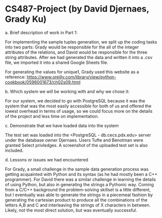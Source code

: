 # CS487-Project (by David Djernaes, Grady Ku)
a. Brief description of work in Part 1:

  For implementing the sample tuples generation, we split up the coding tasks into two parts: Grady would be responsible for the all of the integer attributes of the relations, and David would be responsible for the three string attributes. After we had generated the data and written it into a .csv file, we imported it into a shared Google Sheets file.
  
  For generating the values for unique1, Grady used this website as a reference: https://www.oreilly.com/library/view/python-cookbook/0596001673/ch02s09.html 

b. Which system we will be working with and why we chose it:

  For our system, we decided to go with PostgreSQL because it was the system that was the most easily accessible for both of us and offered the lowest overhead in terms of usage, so we could focus more on the details of the project and less time on implementation.
  
c. Demonstrate that we have loaded data into the system

  The test set was loaded into the <PostgreSQL - db.cecs.pdx.edu> server under the database owner Djernaes. Users Tufte and Benotman were granted Select privledges. A screenshot of the uploaded test set is also included.
  
d. Lessons or issues we had encountered

  For Grady, a small challenge in the sample data generation process was getting acquainted with Python and its syntax (as he had mostly been a C++ programmer). For David there was a similar challenge in learning the details of using Python, but also in generating the strings a Pythonic way. Coming from a C/C++ background the problem-solving skillset is a little different, but I eventually was able to generate the strings in a piecemeal fashion by generating the cartesian product to produce all the combinations of the letters A,B and C and interleaving the strings of X characters in between. Likely, not the most direct solution, but was eventually successful.  
